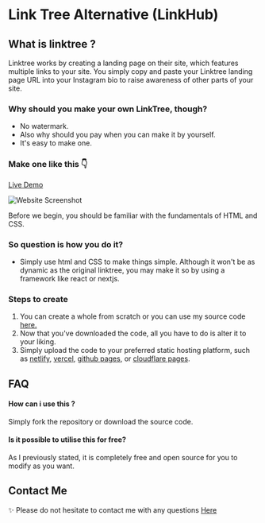 
# Link Tree Alternative (LinkHub)
## What is linktree ?
Linktree works by creating a landing page on their site, which features multiple links to your site. You simply copy and paste your Linktree landing page URL into your Instagram bio to raise awareness of other parts of your site.
### Why should you make your own LinkTree, though?
- No watermark.
- Also why should you pay when you can make it by yourself.
- It's easy to make one.

### Make one like this 👇
[Live Demo](https://linkhub.ml)

![Website Screenshot](https://dev-to-uploads.s3.amazonaws.com/uploads/articles/pdv7l0g6ue4049d16cr5.png)

Before we begin, you should be familiar with the fundamentals of HTML and CSS.

### So question is how you do it?
- Simply use html and CSS to make things simple. Although it won't be as dynamic as the original linktree, you may make it so by using a framework like react or nextjs.


### Steps to create 
1. You can create a whole from scratch or you can use my source code [here.](https://github.com/amrohan/LinkTree-Alternative)
2. Now that you've downloaded the code, all you have to do is alter it to your liking.
3. Simply upload the code to your preferred static hosting platform, such as [netlify](https://www.netlify.com/), [vercel](https://vercel.com/), [github pages](https://pages.github.com), or [cloudflare pages](https://pages.cloudflare.com/).
  
## FAQ

#### How can i use this ?

Simply fork the repository or download the source code.

#### Is it possible to utilise this for free?

As I previously stated, it is completely free and open source for you to modify as you want.




  
## Contact Me

✨ Please do not hesitate to contact me with any questions [Here](https://t.me/amrohan)
